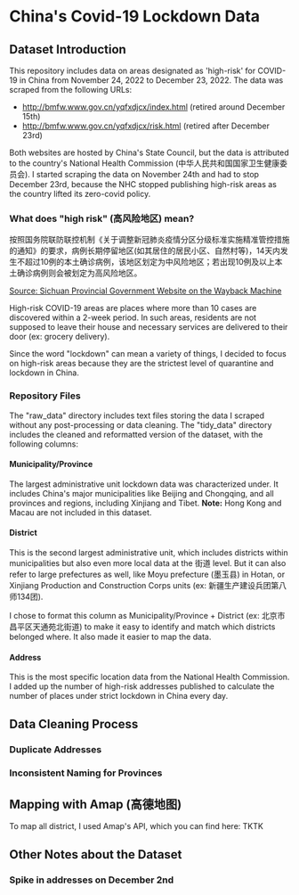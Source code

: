 # China's Covid-19 Lockdown Data 

## Dataset Introduction

This repository includes data on areas designated as 'high-risk' for COVID-19 in China from November 24, 2022 to December 23, 2022. The data was scraped from the following URLs:
* http://bmfw.www.gov.cn/yqfxdjcx/index.html (retired around December 15th)
* http://bmfw.www.gov.cn/yqfxdjcx/risk.html (retired after December 23rd)

Both websites are hosted by China's State Council, but the data is attributed to the country's National Health Commission (中华人民共和国国家卫生健康委员会). I started scraping the data on November 24th and had to stop December 23rd, because the NHC stopped publishing high-risk areas as the country lifted its zero-covid policy.

### What does "high risk" (高风险地区) mean?

  按照国务院联防联控机制《关于调整新冠肺炎疫情分区分级标准实施精准管控措施的通知》的要求，病例长期停留地区(如其居住的居民小区、自然村等)，14天内发生不超过10例的本土确诊病例，该地区划定为中风险地区；若出现10例及以上本土确诊病例则会被划定为高风险地区。

[Source: Sichuan Provincial Government Website on the Wayback Machine](https://web.archive.org/web/20220308145717/https://www.sc.gov.cn/10462/10464/13722/2021/11/10/d0c69ea270c643578fa1fbc77e4a2272.shtml)

High-risk COVID-19 areas are places where more than 10 cases are discovered within a 2-week period. In such areas, residents are not supposed to leave their house and necessary services are delivered to their door (ex: grocery delivery). 

Since the word "lockdown" can mean a variety of things, I decided to focus on high-risk areas because they are the strictest level of quarantine and lockdown in China.

### Repository Files

The "raw_data" directory includes text files storing the data I scraped without any post-processing or data cleaning. The "tidy_data" directory includes the cleaned and reformatted version of the dataset, with the following columns:

#### Municipality/Province

The largest administrative unit lockdown data was characterized under. It includes China's major municipalities like Beijing and Chongqing, and all provinces and regions, including Xinjiang and Tibet. **Note:** Hong Kong and Macau are not included in this dataset.

#### District

This is the second largest administrative unit, which includes districts within municipalities but also even more local data at the 街道 level. But it can also refer to large prefectures as well, like Moyu prefecture (墨玉县) in Hotan, or Xinjiang Production and Construction Corps units (ex: 新疆生产建设兵团第八师134团). 

I chose to format this column as Municipality/Province + District (ex: 北京市昌平区天通苑北街道) to make it easy to identify and match which districts belonged where. It also made it easier to map the data.

#### Address

This is the most specific location data from the National Health Commission. I added up the number of high-risk addresses published to calculate the number of places under strict lockdown in China every day.

## Data Cleaning Process

### Duplicate Addresses

### Inconsistent Naming for Provinces

## Mapping with Amap (高德地图)

To map all district, I used Amap's API, which you can find here: TKTK

## Other Notes about the Dataset

### Spike in addresses on December 2nd




